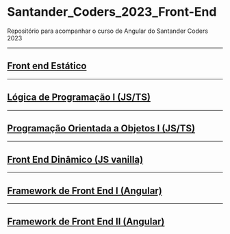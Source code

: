 # Santander_Coders_2023_Front-End
Repositório para acompanhar o curso de Angular do Santander Coders 2023

___
## [Front end Estático](Modulo01_Front-end-Estático.md)

___
## [Lógica de Programação I (JS/TS)](Modulo02_Logica-I.md)

___
## [Programação Orientada a Objetos I (JS/TS)](Modulo03_POO-I.md)

___
## [Front End Dinâmico (JS vanilla)](Modulo04_Front-end-Dinamico.md)

___
## [Framework de Front End I (Angular)](Modulo05_Angular-I.md)

___
## [Framework de Front End II (Angular)](Modulo06_Angular-II.md)